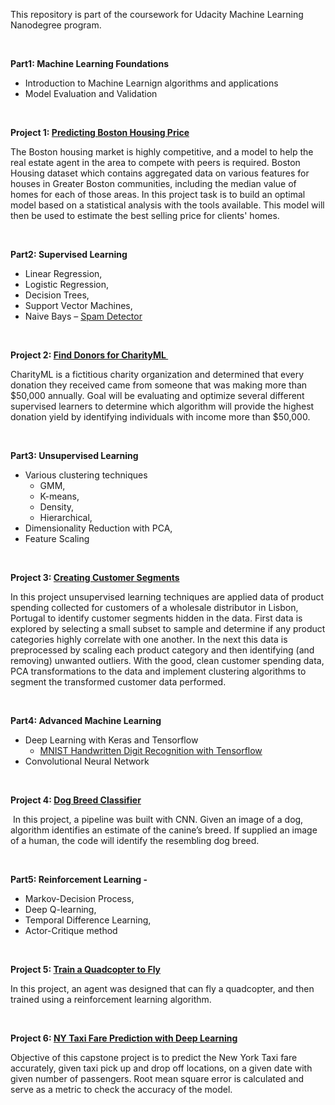 <p>This repository is part of the coursework for Udacity Machine Learning Nanodegree program.</p>
<p>&nbsp;</p>
<p><strong>Part1: Machine Learning Foundations</strong></p>
<ul>
<li>Introduction to Machine Learnign algorithms and applications</li>
<li>Model Evaluation and Validation</li>
</ul>
<p>&nbsp;</p>
<p><strong>Project 1:&nbsp;<a href="https://github.com/ksb214/Udacity-machine-learning-nd-kbhambare/tree/master/boston_housing" target="_blank" rel="noopener">Predicting Boston Housing Price</a></strong></p>
<p>The Boston housing market is highly competitive, and a model to help the real estate agent in the area to compete with peers is required. Boston Housing dataset which contains aggregated data on various features for houses in Greater Boston communities, including the median value of homes for each of those areas. In this project task is to build an optimal model based on a statistical analysis with the tools available. This model will then be used to estimate the best selling price for clients' homes.</p>
<p>&nbsp;</p>
<p><strong>Part2: Supervised Learning</strong></p>
<ul>
<li>Linear Regression,</li>
<li>Logistic Regression,</li>
<li>Decision Trees,</li>
<li>Support Vector Machines,</li>
<li>Naive Bays &ndash;&nbsp;<a href="https://github.com/ksb214/Udacity-machine-learning-nd-kbhambare/tree/master/Spam-Detector/home" target="_blank" rel="noopener">Spam Detector</a></li>
</ul>
<p>&nbsp;</p>
<p><strong>Project 2:&nbsp;<a href="https://github.com/ksb214/Udacity-machine-learning-nd-kbhambare/tree/master/finding_donors" target="_blank" rel="noopener">Find Donors for CharityML&nbsp;</a>&nbsp;</strong></p>
<p>CharityML is a fictitious charity organization and determined that every donation they received came from someone that was making more than $50,000 annually. Goal will be evaluating and optimize several different supervised learners to determine which algorithm will provide the highest donation yield by identifying individuals with income more than $50,000.</p>
<p>&nbsp;</p>
<p><strong>Part3: Unsupervised Learning</strong></p>
<ul>
<li>Various clustering techniques
<ul>
<li>GMM,</li>
<li>K-means,</li>
<li>Density,</li>
<li>Hierarchical,</li>
</ul>
</li>
<li>Dimensionality Reduction with PCA,</li>
<li>Feature Scaling</li>
</ul>
<p>&nbsp;</p>
<p><strong>Project 3:&nbsp;<a href="https://github.com/ksb214/Udacity-machine-learning-nd-kbhambare/tree/master/customer_segments" target="_blank" rel="noopener">Creating Customer Segments</a></strong></p>
<p>In this project unsupervised learning techniques are applied data of product spending collected for customers of a wholesale distributor in Lisbon, Portugal to identify customer segments hidden in the data. First data is explored by selecting a small subset to sample and determine if any product categories highly correlate with one another. In the next this data is preprocessed by scaling each product category and then identifying (and removing) unwanted outliers. With the good, clean customer spending data, PCA transformations to the data and implement clustering algorithms to segment the transformed customer data performed.&nbsp;</p>
<p>&nbsp;</p>
<p><strong>Part4: Advanced Machine Learning</strong></p>
<ul>
<li>Deep Learning with Keras and Tensorflow
<ul>
<li><a href="https://github.com/ksb214/Udacity-machine-learning-nd-kbhambare/tree/master/mnist-mlp" target="_blank" rel="noopener">MNIST Handwritten Digit Recognition with Tensorflow</a></li>
</ul>
</li>
<li>Convolutional Neural Network</li>
</ul>
<p>&nbsp;</p>
<p><strong>Project 4:&nbsp;<a href="https://github.com/ksb214/Udacity-machine-learning-nd-kbhambare/tree/master/dog-breed-classifier" target="_blank" rel="noopener">Dog Breed Classifier</a>&nbsp;</strong></p>
<p>&nbsp;In this project, a pipeline was built with CNN. Given an image of a dog, algorithm identifies an estimate of the canine&rsquo;s breed. If supplied an image of a human, the code will identify the resembling dog breed. &nbsp;</p>
<p>&nbsp;</p>
<p><strong>Part5: Reinforcement Learning -</strong></p>
<ul>
<li>Markov-Decision Process,</li>
<li>Deep Q-learning,</li>
<li>Temporal Difference Learning,</li>
<li>Actor-Critique method</li>
</ul>
<p>&nbsp;</p>
<p><strong>Project 5:&nbsp;<a href="https://github.com/ksb214/Udacity-machine-learning-nd-kbhambare/tree/master/quadcopter" target="_blank" rel="noopener">Train a Quadcopter to Fly</a></strong></p>
<p>In this project, an agent was designed that can fly a quadcopter, and then trained using a reinforcement learning algorithm.&nbsp;</p>
<p>&nbsp;</p>
<p><strong>Project 6:&nbsp;<a href="https://github.com/ksb214/Udacity-machine-learning-nd-kbhambare/tree/master/Capstone_project" target="_blank" rel="noopener">NY Taxi Fare Prediction with Deep Learning</a></strong></p>
<p>Objective of this capstone project is to predict the New York Taxi fare accurately, given taxi pick up and drop off locations, on a given date with given number of passengers. Root mean square error is calculated and serve as a metric to check the accuracy of the model.</p>
